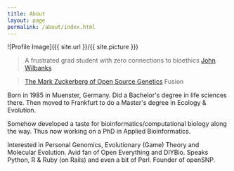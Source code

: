 ```yaml
---
title: About
layout: page
permalink: /about/index.html
---
```

<style>
img { width: 50%; margin: 0 auto; display: block; }
</style>

![Profile Image]({{ site.url }}/{{ site.picture }})

> A frustrated grad student with zero connections to bioethics
 [John Wilbanks](http://www.twitter.com/wilbanks)

> [The Mark Zuckerberg of Open Source Genetics](http://fusion.net/story/47945/this-guy-is-the-mark-zuckerberg-of-open-source-genetics/)
  Fusion

Born in 1985 in Muenster, Germany. Did a Bachelor's degree in life sciences there. Then moved to Frankfurt to do a Master's degree in Ecology & Evolution.

Somehow developed a taste for bioinformatics/computational biology along the way. Thus now working on a PhD in Applied Bioinformatics.

 Interested in Personal Genomics, Evolutionary (Game) Theory and Molecular Evolution. Avid fan of Open Everything and DIYBio. Speaks Python, R & Ruby (on Rails) and even a bit of Perl. Founder of openSNP.
